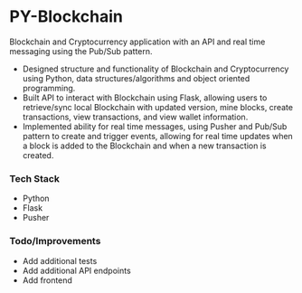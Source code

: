 # PY-Blockchain

Blockchain and Cryptocurrency application with an API and real time messaging using the Pub/Sub pattern.

- Designed structure and functionality of Blockchain and Cryptocurrency using Python, data structures/algorithms and object oriented programming. 
- Built API to interact with Blockchain using Flask, allowing users to retrieve/sync local Blockchain with updated version, mine blocks, create transactions, view transactions, and view wallet information. 
- Implemented ability for real time messages, using Pusher and Pub/Sub pattern to create and trigger events, allowing for real time updates when a block is added to the Blockchain and when a new transaction is created.

### Tech Stack

- Python
- Flask
- Pusher

### Todo/Improvements

- Add additional tests
- Add additional API endpoints
- Add frontend 
